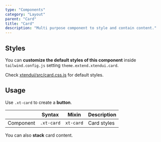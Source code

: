 ```yaml
---
type: "Components"
category: "Layout"
parent: "Card"
title: "Card"
description: "Multi purpose component to style and contain content."
---
```


## Styles

You can **customize the default styles of this component** inside `tailwind.config.js` setting `theme.extend.xtendui.card`.

Check [xtendui/src/card.css.js](https://github.com/minimit/xtendui/blob/beta/src/card.css.js) for default styles.

## Usage

Use `.xt-card` to create a **button**.

<div class="xt-overflow-sub overflow-y-hidden overflow-x-scroll my-5 xt-my-auto w-full">

|                      | Syntax                          | Mixin            | Description                   |
| ----------------------- | ----------------------------------------- | -----------------------------| ----------------------------- |
| Component                  | `.xt-card`                     | `xt-card`                | Card styles            |

</div>

<demo>
  <demoinline src="demos/components/card/usage">
  </demoinline>
</demo>

You can also **stack** card content.

<demo>
  <demoinline src="demos/components/card/usage-stack">
  </demoinline>
</demo>
